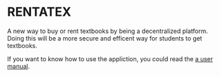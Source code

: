 # RENTATEX
 
A new way to buy or rent textbooks by being a decentralized platform. Doing this will be a more secure and efficent way for students to get textbooks. 

If you want to know how to use the appliction, you could read the [a user manual](RentaTex_User_Manual.pdf). 
